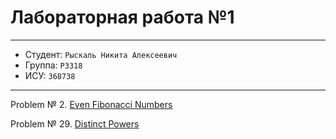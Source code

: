 # Лабораторная работа №1

---

* Студент: `Рыскаль Никита Алексеевич`
* Группа: `P3318`
* ИСУ: `368738`

---

Problem № 2\. [Even Fibonacci Numbers](https://projecteuler.net/problem=2)

Problem № 29\. [Distinct Powers](https://projecteuler.net/problem=29)
